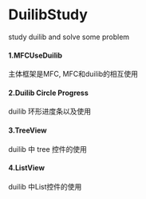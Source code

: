 # DuilibStudy
study duilib and solve some problem
#### 1.MFCUseDuilib  
主体框架是MFC, MFC和duilib的相互使用
#### 2.Duilib Circle Progress
duilib 环形进度条以及使用
#### 3.TreeView
duilib 中 tree 控件的使用
#### 4.ListView
duilib 中List控件的使用